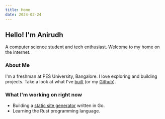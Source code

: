```yaml
---
title: Home
date: 2024-02-24
---
```


## Hello! I'm Anirudh

A computer science student and tech enthusiast. Welcome to my home on the internet.

### About Me

I'm a freshman at PES University, Bangalore.
I love exploring and building projects. Take a look at what I've [built](projects.html) (or my [Github](https://github.com/anirudhsudhir)).

### What I'm working on right now

- Building a [static site generator](https://github.com/acmpesuecc/anna) written in Go.
- Learning the Rust programming language.
